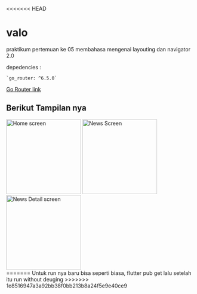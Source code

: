 <<<<<<< HEAD
# valo

praktikum pertemuan ke 05
membahasa mengenai layouting dan navigator 2.0


  depedencies :  
    
    `go_router: ^6.5.0`
  <a href='https://pub.dev/packages/go_router'>Go Router link</a>



## Berikut Tampilan nya
<div>
  <img src="https://github.com/zamzamnurahman/Practicum_Flutter/blob/2185a7f1baf35e7ffcbe688fa39d60be987e4ce8/valo/img/homescreen.png" alt="Home screen" width="200"/>
  
<img src="https://github.com/zamzamnurahman/Practicum_Flutter/blob/2185a7f1baf35e7ffcbe688fa39d60be987e4ce8/valo/img/news_list.png" alt="News Screen" width="200"/>

<img src="https://github.com/zamzamnurahman/Practicum_Flutter/blob/2185a7f1baf35e7ffcbe688fa39d60be987e4ce8/valo/img/news_detail.png" alt="News Detail screen" width="200"/>

</div>
=======
Untuk run nya baru bisa seperti biasa, flutter pub get lalu setelah itu run without deuging
>>>>>>> 1e8516947a3a92bb38f0bb213b8a24f5e9e40ce9
